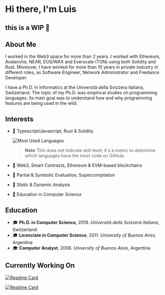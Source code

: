 # Hi there, I'm Luis

## this is a **WIP** 👋

## About Me

I worked in the Web3 space for more than 2 years.
I worked with Ethereum, Avalanche, NEAR, EOS/WAX and Everscale (TON) using both Solidity and Rust.
Moreover, I have worked for more than 10 years in private industry in different roles, as Software Engineer, Network Administrator and Freelance Developer.

I have a Ph.D. in Informatics at the Università della Svizzera italiana, Switzerland.
The topic of my Ph.D. was empirical studies on programming languages.
Its main goal was to understand how and why programming features are being used in the wild.

## Interests

- 🔭 Typescript/Javascript, Rust & Solidity

  ![Most Used Languages](https://github-readme-stats.vercel.app/api/top-langs/?username=acuarica&exclude_repo=phd-thesis&langs_count=10&layout=compact)
  > **Note** This does not indicate skill level; it's a metric to determine which languages have the most code on GitHub.

- 🔭 Web3, Smart Contracts, Ethereum & EVM-based blockchains
- 🔭 Partial & Symbolic Evaluation, Supercompilation
- 🔭 Static & Dynamic Analysis
- 🔭 Education in Computer Science

## Education

- 🎓 **Ph.D. in Computer Science**, 2019. _Università della Svizzera italiana_, Switzerland
- 🎓 **Licenciate in Computer Science**, 2011. _University of Buenos Aires_, Argentina
- 🎓 **Computer Analyst**, 2006. _University of Buenos Aires_, Argentina

<!--
**acuarica/acuarica** is a ✨ _special_ ✨ repository because its `README.md` (this file) appears on your GitHub profile.

Here are some ideas to get you started:

- 🔭 I’m currently working on ...
- 🌱 I’m currently learning ...
- 👯 I’m looking to collaborate on ...
- 🤔 I’m looking for help with ...
- 💬 Ask me about ...
- 📫 How to reach me: ...
- 😄 Pronouns: ...
- ⚡ Fun fact: ...
-->

## Currently Working On

[![Readme Card](https://github-readme-stats.vercel.app/api/pin/?username=acuarica&repo=vscode-ethers)](https://github.com/acuarica/vscode-ethers)

[![Readme Card](https://github-readme-stats.vercel.app/api/pin/?username=acuarica&repo=evm)](https://github.com/acuarica/evm)
